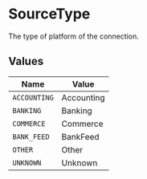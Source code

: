 # SourceType

The type of platform of the connection.


## Values

| Name         | Value        |
| ------------ | ------------ |
| `ACCOUNTING` | Accounting   |
| `BANKING`    | Banking      |
| `COMMERCE`   | Commerce     |
| `BANK_FEED`  | BankFeed     |
| `OTHER`      | Other        |
| `UNKNOWN`    | Unknown      |